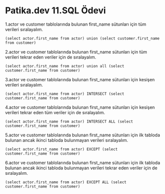 # Patika.dev 11.SQL Ödevi 

1.actor ve customer tablolarında bulunan first_name sütunları için tüm verileri sıralayalım.

`(select actor.first_name from actor) union (select customer.first_name from customer)`

2.actor ve customer tablolarında bulunan first_name sütunları için tüm verileri tekrar eden veriler için de sıralayalım.

`(select actor.first_name from actor) union all (select customer.first_name from customer)`

3.actor ve customer tablolarında bulunan first_name sütunları için kesişen verileri sıralayalım.

`(select actor.first_name from actor) INTERSECT (select customer.first_name from customer)`

4.actor ve customer tablolarında bulunan first_name sütunları için kesişen verileri tekrar eden tüm veriler için de sıralayalım.

`(select actor.first_name from actor) INTERSECT ALL (select customer.first_name from customer)`

5.actor ve customer tablolarında bulunan first_name sütunları için ilk tabloda bulunan ancak ikinci tabloda bulunmayan verileri sıralayalım.

`(select actor.first_name from actor) EXCEPT (select customer.first_name from customer)`

6.actor ve customer tablolarında bulunan first_name sütunları için ilk tabloda bulunan ancak ikinci tabloda bulunmayan verileri tekrar eden veriler için de sıralayalım.

`(select actor.first_name from actor) EXCEPT ALL (select customer.first_name from customer)`